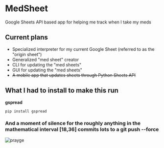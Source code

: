 # MedSheet
Google Sheets API based app for helping me track when I take my meds
## Current plans
* Specialized interpreter for my current Google Sheet (referred to as the "origin sheet")
* Generalized "med sheet" creator
* CLI for updating the "med sheets"
* GUI for updating the "med sheets"
* ~~A mobile app that updates sheets through Python Sheets API~~
## What I had to install to make this run

**gspread**

```pip install gspread```

### And a moment of silence for the roughly anything in the mathematical interval [18,36] commits lots to a git push --force
![prayge](https://i.kym-cdn.com/photos/images/newsfeed/002/306/879/716.png)
